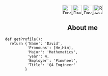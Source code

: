  <p align="center">
  <a href="https://www.linkedin.com/in/david-delgado-834506195/">
    <img src="https://i.stack.imgur.com/gVE0j.png" alt="David's Linkedin" height="30" width="30">
  </a>
  <a href="mailto:davidadelgado08@gmail.com">
    <img src="https://cdn.worldvectorlogo.com/logos/gmail-icon.svg" alt="David's Email" height="30">
  </a>
  <a href="https://app.joinhandshake.com/stu/users/21682740">
    <img src="https://cdn.worldvectorlogo.com/logos/texas-university.svg" alt="David's Email" height="30">
  </a>
  <a href="https://docs.google.com/document/d/1MblAM0Rbv1VALoki6M_YkVJ5yhR7m5XZKBoN-LQr5VU/edit?usp=sharing">
    <img src="https://cdn.worldvectorlogo.com/logos/google-drive.svg" alt="Resume" height="30" width="30">
  </a>
</p>
   
<h2 align="center">About me</h2>

```golang
def getProfile():
  return {'Name': 'David',
          'Pronouns': [He,Him],
          'Major': 'Mathematics',
          'year': 4,
          'Employer': 'Pinwheel',
          'Title': 'QA Engineer'
         }
```

